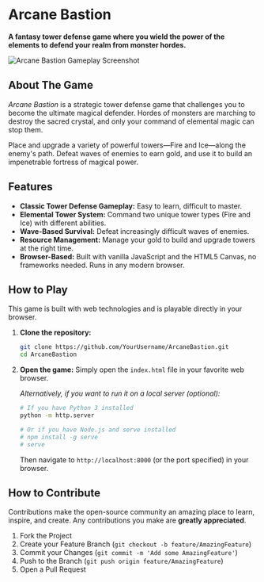 # Arcane Bastion

**A fantasy tower defense game where you wield the power of the elements to defend your realm from monster hordes.**

![Arcane Bastion Gameplay Screenshot](https://i.imgur.com/r6t7VwB.png)

## About The Game

*Arcane Bastion* is a strategic tower defense game that challenges you to become the ultimate magical defender. Hordes of monsters are marching to destroy the sacred crystal, and only your command of elemental magic can stop them.

Place and upgrade a variety of powerful towers—Fire and Ice—along the enemy's path. Defeat waves of enemies to earn gold, and use it to build an impenetrable fortress of magical power.

## Features

-   **Classic Tower Defense Gameplay:** Easy to learn, difficult to master.
-   **Elemental Tower System:** Command two unique tower types (Fire and Ice) with different abilities.
-   **Wave-Based Survival:** Defeat increasingly difficult waves of enemies.
-   **Resource Management:** Manage your gold to build and upgrade towers at the right time.
-   **Browser-Based:** Built with vanilla JavaScript and the HTML5 Canvas, no frameworks needed. Runs in any modern browser.

## How to Play

This game is built with web technologies and is playable directly in your browser.

1.  **Clone the repository:**
    ```bash
    git clone https://github.com/YourUsername/ArcaneBastion.git
    cd ArcaneBastion
    ```
2.  **Open the game:**
    Simply open the `index.html` file in your favorite web browser.

    *Alternatively, if you want to run it on a local server (optional):*
    ```bash
    # If you have Python 3 installed
    python -m http.server

    # Or if you have Node.js and serve installed
    # npm install -g serve
    # serve
    ```
    Then navigate to `http://localhost:8000` (or the port specified) in your browser.

## How to Contribute

Contributions make the open-source community an amazing place to learn, inspire, and create. Any contributions you make are **greatly appreciated**.

1.  Fork the Project
2.  Create your Feature Branch (`git checkout -b feature/AmazingFeature`)
3.  Commit your Changes (`git commit -m 'Add some AmazingFeature'`)
4.  Push to the Branch (`git push origin feature/AmazingFeature`)
5.  Open a Pull Request
